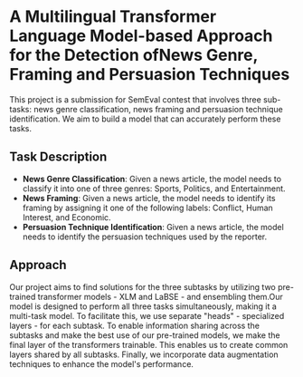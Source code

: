 # A Multilingual Transformer Language Model-based Approach for the Detection ofNews Genre, Framing and Persuasion Techniques

This project is a submission for SemEval contest that involves three sub-tasks: news genre classification, news framing
and persuasion technique identification. We aim to build a model that can accurately perform these tasks.

## Task Description

- **News Genre Classification**: Given a news article, the model needs to classify it into one of three genres: Sports,
  Politics, and Entertainment.
- **News Framing**: Given a news article, the model needs to identify its framing by assigning it one of the following
  labels: Conflict, Human Interest, and Economic.
- **Persuasion Technique Identification**: Given a news article, the model needs to identify the persuasion techniques
  used by the reporter.

## Approach

Our project aims to find solutions for the three subtasks by utilizing two pre-trained transformer models - XLM and
LaBSE - and ensembling them.Our model is designed to perform all three tasks simultaneously, making it a multi-task
model. To facilitate this, we use separate "heads" - specialized layers - for each subtask. To enable information
sharing across the subtasks and make the best use of our pre-trained models, we make the final layer of the
transformers trainable. This enables us to create common layers shared by all subtasks. Finally, we incorporate data
augmentation techniques to enhance the model's performance.


